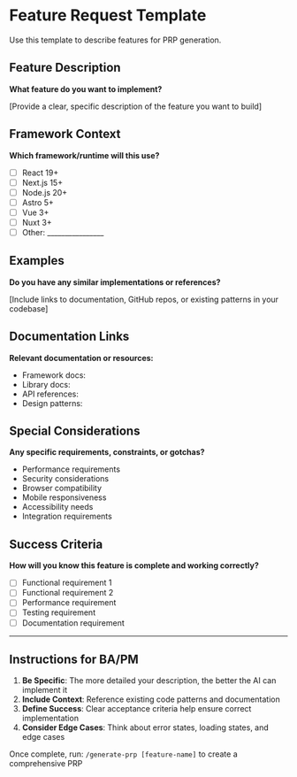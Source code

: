 # Feature Request Template

Use this template to describe features for PRP generation.

## Feature Description

**What feature do you want to implement?**

[Provide a clear, specific description of the feature you want to build]

## Framework Context

**Which framework/runtime will this use?**

- [ ] React 19+
- [ ] Next.js 15+
- [ ] Node.js 20+
- [ ] Astro 5+
- [ ] Vue 3+
- [ ] Nuxt 3+
- [ ] Other: ________________

## Examples

**Do you have any similar implementations or references?**

[Include links to documentation, GitHub repos, or existing patterns in your codebase]

## Documentation Links

**Relevant documentation or resources:**

- Framework docs:
- Library docs:
- API references:
- Design patterns:

## Special Considerations

**Any specific requirements, constraints, or gotchas?**

- Performance requirements
- Security considerations
- Browser compatibility
- Mobile responsiveness
- Accessibility needs
- Integration requirements

## Success Criteria

**How will you know this feature is complete and working correctly?**

- [ ] Functional requirement 1
- [ ] Functional requirement 2
- [ ] Performance requirement
- [ ] Testing requirement
- [ ] Documentation requirement

---

## Instructions for BA/PM

1. **Be Specific**: The more detailed your description, the better the AI can implement it
2. **Include Context**: Reference existing code patterns and documentation
3. **Define Success**: Clear acceptance criteria help ensure correct implementation
4. **Consider Edge Cases**: Think about error states, loading states, and edge cases

Once complete, run: `/generate-prp [feature-name]` to create a comprehensive PRP